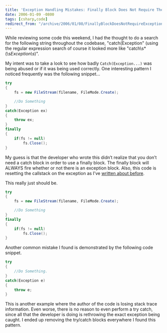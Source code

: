 ```yaml
---
title: 'Exception Handling Mistakes: Finally Block Does Not Require The Catch Block'
date: 2006-01-09 -0800
tags: [csharp,code]
redirect_from: "/archive/2006/01/08/FinallyBlockDoesNotRequireExceptionClause.aspx/"
---
```


While reviewing some code this weekend, I had the thought to do a search
for the following string throughout the codebase, "catch(Exception"
(using the regular expression search of course it looked more like
"catch\s*\(\s*Exception\s*\)".

My intent was to take a look to see how badly `Catch(Exception...)` was
being abused or if it was being used correctly. One interesting pattern
I noticed frequently was the following snippet...

```csharp
try
{
    fs = new FileStream(filename, FileMode.Create);

    //Do Something
}
catch(Exception ex)
{
    throw ex;
}
finally
{
    if(fs != null)
        fs.Close();
}
```

My guess is that the developer who wrote this didn’t realize that you
don’t need a catch block in order to use a finally block. The finally
block will ALWAYS fire whether or not there is an exception block. Also,
this code is resetting the callstack on the exception as I’ve [written
about before](https://haacked.com/archive/2005/11/17/DevSourceArticleOnExceptions.aspx).

This really just should be.

```csharp
try
{
    fs = new FileStream(filename, FileMode.Create);

    //Do Something
}
finally
{
    if(fs != null)
        fs.Close();
}
```

Another common mistake I found is demonstrated by the following code
snippet.

```csharp
try
{
    //Do Something.
}
catch(Exception e)
{
    throw e;
}
```

This is another example where the author of the code is losing stack
trace information. Even worse, there is no reason to even perform a try
catch, since all that the developer is doing is rethrowing the exact
exception being caught. I ended up removing the try/catch blocks
everywhere I found this pattern.
